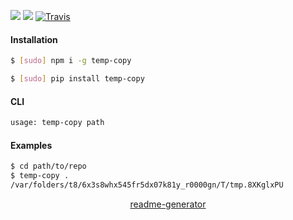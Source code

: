 <!--
https://pypi.org/project/readme-generator/
-->

[![](https://img.shields.io/pypi/v/temp-copy.svg?maxAge=3600)](https://pypi.org/project/temp-copy/)
[![](https://img.shields.io/npm/v/temp-copy.svg?maxAge=3600)](https://www.npmjs.com/package/temp-copy)
[![Travis](https://api.travis-ci.org/looking-for-a-job/temp-copy.svg?branch=master)](https://travis-ci.org/looking-for-a-job/temp-copy/)

#### Installation
```bash
$ [sudo] npm i -g temp-copy
```
```bash
$ [sudo] pip install temp-copy
```

#### CLI
```bash
usage: temp-copy path
```

#### Examples
```bash
$ cd path/to/repo
$ temp-copy .
/var/folders/t8/6x3s8whx545fr5dx07k81y_r0000gn/T/tmp.8XKglxPU
```

<p align="center">
    <a href="https://pypi.org/project/readme-generator/">readme-generator</a>
</p>